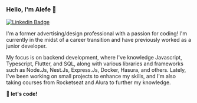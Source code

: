 ### Hello, I'm Alefe 👋

[![Linkedin Badge](https://img.shields.io/badge/-Alefe_Rocha_Tavares-3333cc?style=flat-square&logo=Linkedin&logoColor=white&link=https://www.linkedin.com/in/alefetavares/)](https://www.linkedin.com/in/alefetavares/)

I'm a former advertising/design professional with a passion for coding! I'm currently in the midst of a career transition and have previously worked as a junior developer.

My focus is on backend development, where I've knowledge Javascript, Typescript, Flutter, and SQL, along with various libraries and frameworks such as Node.Js, Nest.Js, Express.Js, Docker, Hasura, and others. Lately, I've been working on small projects to enhance my skills, and I'm also taking courses from Rocketseat and Alura to further my knowledge.

**🚀 let's code!**
